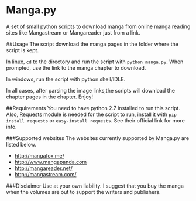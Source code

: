 Manga.py
========

A set of small python scripts to download manga from online manga reading sites like Mangastream or Mangareader just from a link.

##Usage
The script download the manga pages in the folder where the script is kept.

In linux, `cd` to the directory and run the script with `python manga.py`. When prompted, use the link to the manga chapter to download.

In windows, run the script with python shell/IDLE.

In all cases, after parsing the image links,the scripts will download the chapter pages in the chapter. Enjoy!

##Requirements
You need to have python 2.7 installed to run this script. Also, [Requests](http://docs.python-requests.org/en/latest/) module is needed for the script to run, install it with `pip install requests` or `easy-install requests`. See their official link for more info.

###Supported websites
The websites currently supported by Manga.py are listed below.

* <http://mangafox.me/>
* <http://www.mangapanda.com>
* <http://mangareader.net/>
* <http://mangastream.com/>

###Disclaimer
Use at your own liability. I suggest that you buy the manga when the volumes are out to support the writers and publishers.
